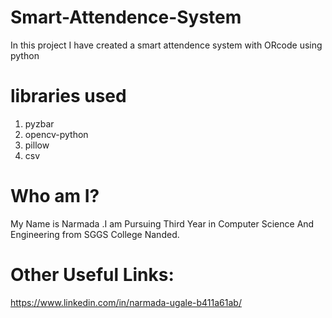 # Smart-Attendence-System

In this project I have created a smart attendence system with ORcode using python

# libraries used

1) pyzbar
2) opencv-python
3) pillow
4) csv
# Who am I?
My Name is Narmada .I am Pursuing Third Year in Computer Science And Engineering from SGGS College Nanded.

# Other Useful Links:
https://www.linkedin.com/in/narmada-ugale-b411a61ab/
